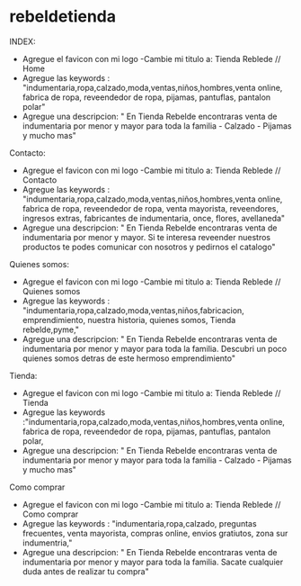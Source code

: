 # rebeldetienda

INDEX: 

- Agregue el favicon con mi logo
-Cambie mi titulo a: Tienda Reblede // Home
- Agregue las keywords : "indumentaria,ropa,calzado,moda,ventas,niños,hombres,venta online, fabrica de ropa, reveendedor de ropa, pijamas, pantuflas, pantalon polar"
- Agregue una descripcion: " En Tienda Rebelde encontraras venta de indumentaria por menor y mayor para toda la familia - Calzado - Pijamas y mucho mas"

Contacto: 

- Agregue el favicon con mi logo
-Cambie mi titulo a: Tienda Reblede // Contacto
- Agregue las keywords : "indumentaria,ropa,calzado,moda,ventas,niños,hombres,venta online, fabrica de ropa, reveendedor de ropa, venta mayorista, reveendores, ingresos extras, fabricantes de indumentaria, once, flores, avellaneda"
- Agregue una descripcion: " En Tienda Rebelde encontraras venta de indumentaria por menor y mayor. Si te interesa reveender nuestros productos te podes comunicar con nosotros y pedirnos el catalogo"

Quienes somos:

- Agregue el favicon con mi logo
-Cambie mi titulo a: Tienda Reblede // Quienes somos
- Agregue las keywords : "indumentaria,ropa,calzado,moda,ventas,niños,fabricacion, emprendimiento, nuestra historia, quienes somos, Tienda rebelde,pyme,"
- Agregue una descripcion: " En Tienda Rebelde encontraras venta de indumentaria por menor y mayor para toda la familia. Descubri un poco quienes somos detras de este hermoso emprendimiento"

Tienda:

- Agregue el favicon con mi logo
-Cambie mi titulo a: Tienda Reblede // Tienda
- Agregue las keywords :"indumentaria,ropa,calzado,moda,ventas,niños,hombres,venta online, fabrica de ropa, reveendedor de ropa, pijamas, pantuflas, pantalon polar,
- Agregue una descripcion: " En Tienda Rebelde encontraras venta de indumentaria por menor y mayor para toda la familia - Calzado - Pijamas y mucho mas"

Como comprar

- Agregue el favicon con mi logo
-Cambie mi titulo a: Tienda Reblede // Como comprar
- Agregue las keywords : "indumentaria,ropa,calzado, preguntas frecuentes, venta mayorista, compras online, envios gratiutos, zona sur indumentria,"
- Agregue una descripcion: " En Tienda Rebelde encontraras venta de indumentaria por menor y mayor para toda la familia. Sacate cualquier duda antes de realizar tu compra"